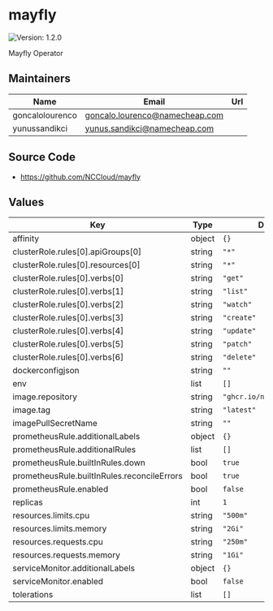 # mayfly

![Version: 1.2.0](https://img.shields.io/badge/Version-1.2.0-informational?style=flat-square)

Mayfly Operator

## Maintainers

| Name | Email | Url |
| ---- | ------ | --- |
| goncalolourenco | <goncalo.lourenco@namecheap.com> |  |
| yunussandikci | <yunus.sandikci@namecheap.com> |  |

## Source Code

* <https://github.com/NCCloud/mayfly>

## Values

| Key | Type | Default | Description |
|-----|------|---------|-------------|
| affinity | object | `{}` |  |
| clusterRole.rules[0].apiGroups[0] | string | `"*"` |  |
| clusterRole.rules[0].resources[0] | string | `"*"` |  |
| clusterRole.rules[0].verbs[0] | string | `"get"` |  |
| clusterRole.rules[0].verbs[1] | string | `"list"` |  |
| clusterRole.rules[0].verbs[2] | string | `"watch"` |  |
| clusterRole.rules[0].verbs[3] | string | `"create"` |  |
| clusterRole.rules[0].verbs[4] | string | `"update"` |  |
| clusterRole.rules[0].verbs[5] | string | `"patch"` |  |
| clusterRole.rules[0].verbs[6] | string | `"delete"` |  |
| dockerconfigjson | string | `""` |  |
| env | list | `[]` |  |
| image.repository | string | `"ghcr.io/nccloud/mayfly"` |  |
| image.tag | string | `"latest"` |  |
| imagePullSecretName | string | `""` |  |
| prometheusRule.additionalLabels | object | `{}` |  |
| prometheusRule.additionalRules | list | `[]` |  |
| prometheusRule.builtInRules.down | bool | `true` |  |
| prometheusRule.builtInRules.reconcileErrors | bool | `true` |  |
| prometheusRule.enabled | bool | `false` |  |
| replicas | int | `1` |  |
| resources.limits.cpu | string | `"500m"` |  |
| resources.limits.memory | string | `"2Gi"` |  |
| resources.requests.cpu | string | `"250m"` |  |
| resources.requests.memory | string | `"1Gi"` |  |
| serviceMonitor.additionalLabels | object | `{}` |  |
| serviceMonitor.enabled | bool | `false` |  |
| tolerations | list | `[]` |  |

